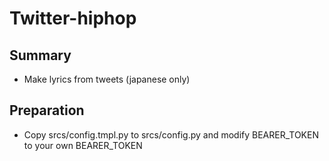 # Twitter-hiphop

## Summary

- Make lyrics from tweets (japanese only)

## Preparation

- Copy srcs/config.tmpl.py to srcs/config.py and modify BEARER_TOKEN to your own BEARER_TOKEN